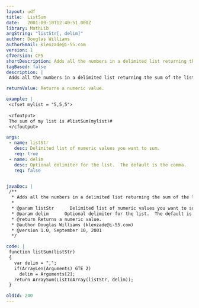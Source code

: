 ```yaml
---
layout: udf
title:  ListSum
date:   2001-09-10T12:40:51.000Z
library: MathLib
argString: "listStr[, delim]"
author: Douglas Williams
authorEmail: klenzade@i-55.com
version: 1
cfVersion: CF5
shortDescription: Adds all the numbers in a delimited list returning the sum of the list.
tagBased: false
description: |
 Adds all the numbers in a delimited list returning the sum of the list.

returnValue: Returns a numeric value.

example: |
 <cfset mylist = "5,5,5">
 
 <cfoutput>
 The sum of my list is #listSum(mylist)#
 </cfoutput>

args:
 - name: listStr
   desc: Delimited list of numeric values you want to sum.
   req: true
 - name: delim
   desc: Optional delimiter for the list.  The default is the comma.
   req: false


javaDoc: |
 /**
  * Adds all the numbers in a delimited list returning the sum of the list.
  * 
  * @param listStr      Delimited list of numeric values you want to sum. 
  * @param delim      Optional delimiter for the list.  The default is the comma. 
  * @return Returns a numeric value. 
  * @author Douglas Williams (klenzade@i-55.com) 
  * @version 1.0, September 10, 2001 
  */

code: |
 function listSum(listStr)
 {
   var delim = ",";
   if(ArrayLen(Arguments) GTE 2) 
     delim = Arguments[2];
   return ArraySum(ListToArray(listStr, delim));
 }

oldId: 240
---
```


